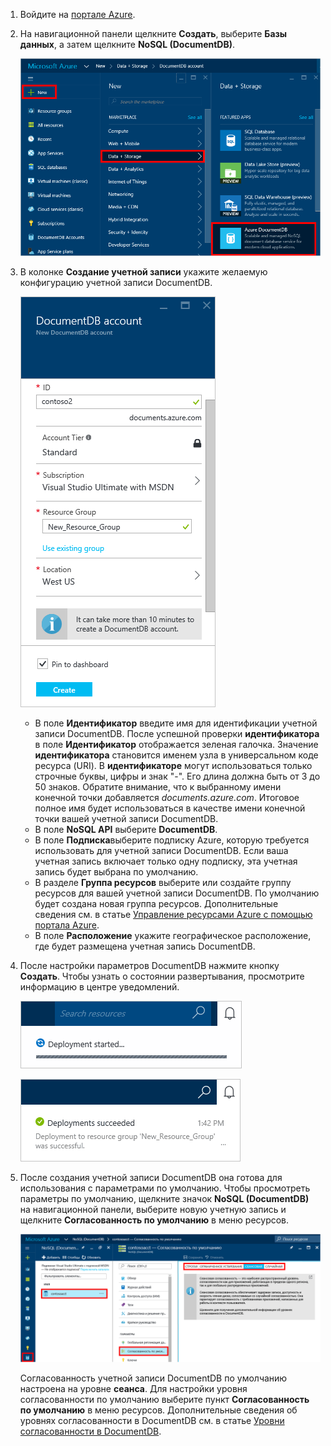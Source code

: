 1. Войдите на [портале Azure](https://portal.azure.com/).
2. На навигационной панели щелкните **Создать**, выберите **Базы данных**, а затем щелкните **NoSQL (DocumentDB)**.
   
   ![Снимок экрана портала Azure, на котором выделены дополнительные службы и DocumentDB (NoSQL)](./media/documentdb-create-dbaccount/create-nosql-db-databases-json-tutorial-1.png)  
3. В колонке **Создание учетной записи** укажите желаемую конфигурацию учетной записи DocumentDB.
   
    ![Снимок экрана: выноска "Создать DocumentDB"](./media/documentdb-create-dbaccount/create-nosql-db-databases-json-tutorial-2.png)
   
   * В поле **Идентификатор** введите имя для идентификации учетной записи DocumentDB.  После успешной проверки **идентификатора** в поле **Идентификатор** отображается зеленая галочка. Значение **идентификатора** становится именем узла в универсальном коде ресурса (URI). В **идентификаторе** могут использоваться только строчные буквы, цифры и знак "-". Его длина должна быть от 3 до 50 знаков. Обратите внимание, что к выбранному имени конечной точки добавляется *documents.azure.com*. Итоговое полное имя будет использоваться в качестве имени конечной точки вашей учетной записи DocumentDB.
   * В поле **NoSQL API** выберите **DocumentDB**.  
   * В поле **Подписка**выберите подписку Azure, которую требуется использовать для учетной записи DocumentDB. Если ваша учетная запись включает только одну подписку, эта учетная запись будет выбрана по умолчанию.
   * В разделе **Группа ресурсов** выберите или создайте группу ресурсов для вашей учетной записи DocumentDB.  По умолчанию будет создана новая группа ресурсов. Дополнительные сведения см. в статье [Управление ресурсами Azure с помощью портала Azure](../articles/azure-portal/resource-group-portal.md).
   * В поле **Расположение** укажите географическое расположение, где будет размещена учетная запись DocumentDB. 
4. После настройки параметров DocumentDB нажмите кнопку **Создать**. Чтобы узнать о состоянии развертывания, просмотрите информацию в центре уведомлений.  
   
   ![Быстрое создание баз данных — снимок экрана: центр уведомлений, где показано, что создается учетная запись DocumentDB](./media/documentdb-create-dbaccount/create-nosql-db-databases-json-tutorial-4.png)  
   
   ![Снимок экрана: центр уведомлений, где показано, что учетная запись DocumentDB успешно создана и развернута в группе ресурсов — уведомление создателя базы данных в Интернете](./media/documentdb-create-dbaccount/create-nosql-db-databases-json-tutorial-5.png)
5. После создания учетной записи DocumentDB она готова для использования с параметрами по умолчанию. Чтобы просмотреть параметры по умолчанию, щелкните значок **NoSQL (DocumentDB)** на навигационной панели, выберите новую учетную запись и щелкните **Согласованность по умолчанию** в меню ресурсов.

   ![Снимок экрана: открытие учетной записи базы данных Azure DocumentDB на портале Azure](./media/documentdb-create-dbaccount/azure-documentdb-database-open-account-portal.png)  

   Согласованность учетной записи DocumentDB по умолчанию настроена на уровне **сеанса**.  Для настройки уровня согласованности по умолчанию выберите пункт **Согласованность по умолчанию** в меню ресурсов. Дополнительные сведения об уровнях согласованности в DocumentDB см. в статье [Уровни согласованности в DocumentDB](../articles/documentdb/documentdb-consistency-levels.md).

[Создание учетной записи DocumentDB]: #Howto
[Дальнейшие действия]: #NextSteps
[documentdb-manage]:../articles/documentdb/documentdb-manage.md


<!--HONumber=Nov16_HO2-->


